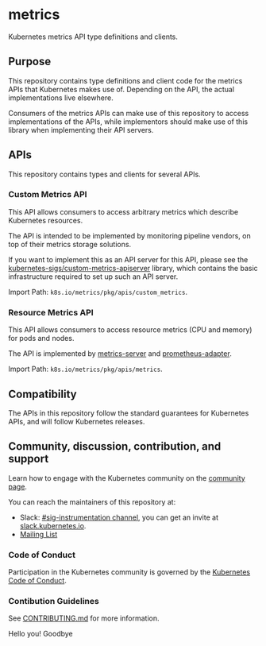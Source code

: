 # metrics

Kubernetes metrics API type definitions and clients.

## Purpose

This repository contains type definitions and client code for the metrics
APIs that Kubernetes makes use of.  Depending on the API, the actual
implementations live elsewhere.

Consumers of the metrics APIs can make use of this repository to access
implementations of the APIs, while implementors should make use of this
library when implementing their API servers.

## APIs

This repository contains types and clients for several APIs.

### Custom Metrics API

This API allows consumers to access arbitrary metrics which describe
Kubernetes resources.

The API is intended to be implemented by monitoring pipeline vendors, on
top of their metrics storage solutions.

If you want to implement this as an API server for this API, please see the
[kubernetes-sigs/custom-metrics-apiserver](https://github.com/kubernetes-sigs/custom-metrics-apiserver)
library, which contains the basic infrastructure required to set up such
an API server.

Import Path: `k8s.io/metrics/pkg/apis/custom_metrics`.

### Resource Metrics API

This API allows consumers to access resource metrics (CPU and memory) for
pods and nodes.

The API is implemented by [metrics-server](https://github.com/kubernetes-sigs/metrics-server) and [prometheus-adapter](https://github.com/kubernetes-sigs/prometheus-adapter).

Import Path: `k8s.io/metrics/pkg/apis/metrics`.

## Compatibility

The APIs in this repository follow the standard guarantees for Kubernetes
APIs, and will follow Kubernetes releases.

## Community, discussion, contribution, and support

Learn how to engage with the Kubernetes community on the [community
page](http://kubernetes.io/community/).

You can reach the maintainers of this repository at:

- Slack: [#sig-instrumentation channel](https://kubernetes.slack.com/messages/sig-instrumentation), you can get an
  invite at [slack.kubernetes.io](https://slack.kubernetes.io).
- [Mailing List](https://groups.google.com/forum/#!forum/kubernetes-sig-instrumentation)

### Code of Conduct

Participation in the Kubernetes community is governed by the [Kubernetes
Code of Conduct](code-of-conduct.md).

### Contibution Guidelines

See [CONTRIBUTING.md](CONTRIBUTING.md) for more information.

Hello you!
Goodbye
